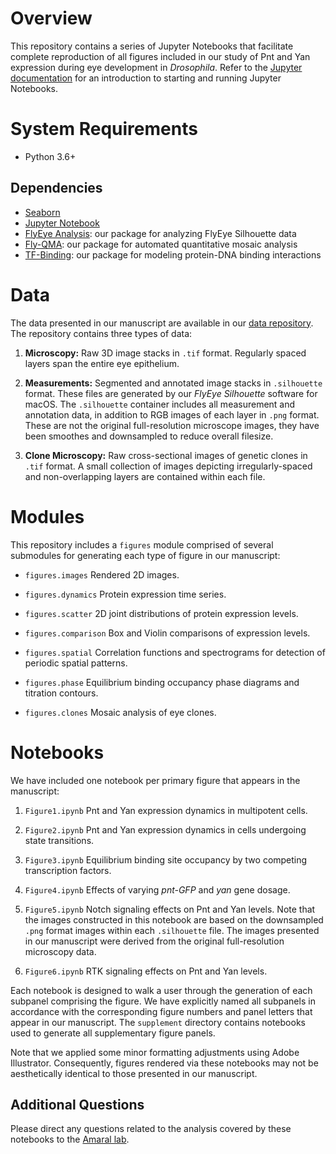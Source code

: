 
Overview
===========

This repository contains a series of Jupyter Notebooks that facilitate complete reproduction of all figures included in our study of Pnt and Yan expression during eye development in *Drosophila*. Refer to the [Jupyter documentation](https://jupyter-notebook.readthedocs.io/en/stable/) for an introduction to starting and running Jupyter Notebooks.


System Requirements
=========

 - Python 3.6+

Dependencies
------------

 - [Seaborn](https://seaborn.pydata.org/)
 - [Jupyter Notebook](http://jupyter.org/install)
 - [FlyEye Analysis](https://www.sbernasek.com/flyeye/): our package for analyzing FlyEye Silhouette data
 - [Fly-QMA](https://www.sbernasek.com/flyqma/): our package for automated quantitative mosaic analysis
 - [TF-Binding](https://github.com/sebastianbernasek/binding): our package for modeling protein-DNA binding interactions



Data
=========

The data presented in our manuscript are available in our [data repository](https://github.com/sebastianbernasek/flyeye). The repository contains three types of data:

   1. **Microscopy:** Raw 3D image stacks in ``.tif`` format. Regularly spaced layers span the entire eye epithelium.

   2. **Measurements:** Segmented and annotated image stacks in ``.silhouette`` format. These files are generated by our *FlyEye Silhouette* software for macOS. The ``.silhouette`` container includes all measurement and annotation data, in addition to RGB images of each layer in ``.png`` format. These are not the original full-resolution microscope images, they have been smoothes and downsampled to reduce overall filesize.

   3. **Clone Microscopy:** Raw cross-sectional images of genetic clones in ``.tif`` format. A small collection of images depicting irregularly-spaced and non-overlapping layers are contained within each file.



Modules
=========

This repository includes a ``figures`` module comprised of several submodules for generating each type of figure in our manuscript:

* ``figures.images`` Rendered 2D images.

* ``figures.dynamics`` Protein expression time series.

* ``figures.scatter`` 2D joint distributions of protein expression levels.

* ``figures.comparison`` Box and Violin comparisons of expression levels.

* ``figures.spatial`` Correlation functions and spectrograms for detection of periodic spatial patterns.

* ``figures.phase`` Equilibrium binding occupancy phase diagrams and titration contours.

* ``figures.clones`` Mosaic analysis of eye clones.



Notebooks
=========

We have included one notebook per primary figure that appears in the manuscript:

   1. ``Figure1.ipynb`` Pnt and Yan expression dynamics in multipotent cells.

   2. ``Figure2.ipynb`` Pnt and Yan expression dynamics in cells undergoing state transitions.

   3. ``Figure3.ipynb`` Equilibrium binding site occupancy by two competing transcription factors.

   4. ``Figure4.ipynb`` Effects of varying *pnt-GFP* and *yan* gene dosage.

   5. ``Figure5.ipynb`` Notch signaling effects on Pnt and Yan levels. Note that the images constructed in this notebook are based on the downsampled ``.png`` format images within each ``.silhouette`` file. The images presented in our manuscript were derived from the original full-resolution microscopy data.

   6. ``Figure6.ipynb`` RTK signaling effects on Pnt and Yan levels.

Each notebook is designed to walk a user through the generation of each subpanel comprising the figure. We have explicitly named all subpanels in accordance with the corresponding figure numbers and panel letters that appear in our manuscript. The ``supplement`` directory contains notebooks used to generate all supplementary figure panels.

Note that we applied some minor formatting adjustments using Adobe Illustrator. Consequently, figures rendered via these notebooks may not be aesthetically identical to those presented in our manuscript.


Additional Questions
-------------

Please direct any questions related to the analysis covered by these notebooks to the [Amaral lab](https://amaral.northwestern.edu/).

